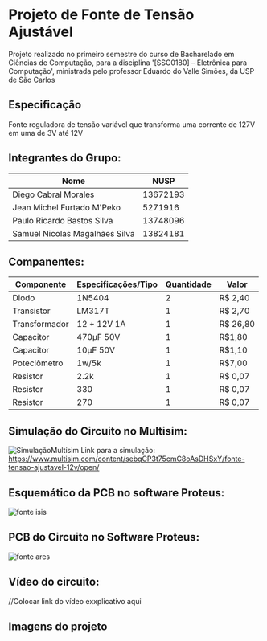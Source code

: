 # Projeto de Fonte de Tensão Ajustável
 Projeto realizado no primeiro semestre do curso de Bacharelado em Ciências de Computação, para a disciplina '[SSC0180] – Eletrônica para Computação', ministrada pelo professor Eduardo do Valle Simões, da USP de São Carlos
## Especificação
Fonte reguladora de tensão variável que transforma uma corrente de 127V em uma de 3V até 12V
## Integrantes do Grupo:
| Nome | NUSP |
|------|------|
| Diego Cabral Morales | 13672193 |
| Jean Michel Furtado M'Peko | 5271916 |
| Paulo Ricardo Bastos Silva | 13748096 |
| Samuel Nicolas Magalhães Silva | 13824181 |
## Companentes:
| Componente | Especificações/Tipo | Quantidade | Valor |
|------------|---------------------|------------|-------|
| Diodo | 1N5404 | 2 | R$ 2,40 |
| Transistor | LM317T | 1 | R$ 2,70 |
| Transformador | 12 + 12V 1A | 1 | R$ 26,80 |
| Capacitor | 470µF 50V | 1 | R$1,80 |
| Capacitor | 10µF 50V | 1 | R$1,10 |
| Poteciômetro | 1w/5k | 1 | R$7,00 |
| Resistor | 2.2k | 1 | R$ 0,07 |
| Resistor | 330 | 1 | R$ 0,07 |
| Resistor | 270 | 1 | R$ 0,07 |


## Simulação do Circuito no Multisim:
![SimulaçãoMultisim](https://user-images.githubusercontent.com/110208895/181829224-fdac9fd0-3856-42c2-8997-190dd74390b4.png)
Link para a simulação: https://www.multisim.com/content/sebqCP3t75cmC8oAsDHSxY/fonte-tensao-ajustavel-12v/open/
## Esquemático da PCB no software Proteus:
![fonte isis](https://user-images.githubusercontent.com/110208895/181827555-6eaf0a4f-efec-472a-80bd-3763af17cbc5.png)
## PCB do Circuito no Software Proteus:
![fonte ares](https://user-images.githubusercontent.com/110208895/181827415-69203dab-ebf6-47bc-9162-1b3463e85584.png)
## Vídeo do circuito:
//Colocar link do vídeo exxplicativo aqui
## Imagens do projeto



